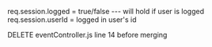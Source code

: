 req.session.logged = true/false --- will hold if user is logged 
req.session.userId = logged in user's id 





DELETE eventController.js line 14 before merging
